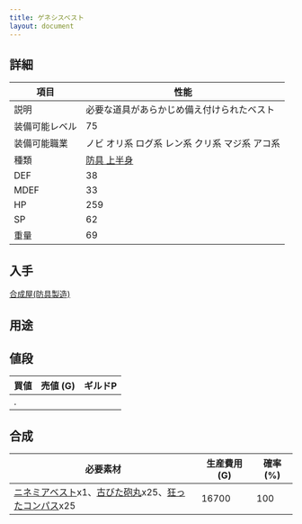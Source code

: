 ```yaml
---
title: ゲネシスベスト
layout: document
---
```

## 詳細

|項目|性能|
|---|---|
|説明|必要な道具があらかじめ備え付けられたベスト|
|装備可能レベル|75|
|装備可能職業|ノビ オリ系 ログ系 レン系 クリ系 マジ系 アコ系|
|種類|[防具 上半身](防具(上半身))|
|DEF|38|
|MDEF|33|
|HP|259|
|SP|62|
|重量|69|

## 入手

[合成屋(防具製造)](合成屋(防具製造))

## 用途


## 値段

|買値|売値 (G)|ギルドP|
|---|---|---|
|.|||

## 合成

|必要素材|生産費用 (G)|確率 (%)|
|---|---|---|
|[ニネミアベスト](ニネミアベスト)x1、[古びた砲丸](古びた砲丸)x25、[狂ったコンパス](狂ったコンパス)x25|16700|100|
